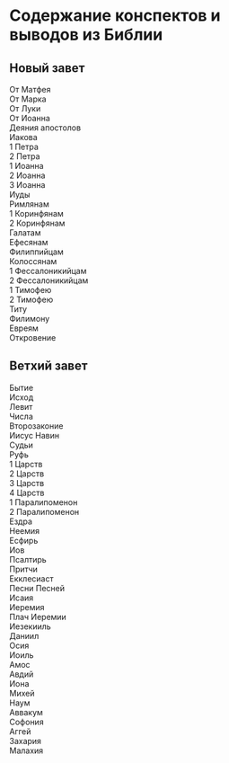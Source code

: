 # Содержание конспектов и выводов из Библии

## Новый завет
От Матфея  
От Марка  
От Луки  
От Иоанна  
Деяния апостолов  
Иакова  
1 Петра  
2 Петра  
1 Иоанна  
2 Иоанна  
3 Иоанна  
Иуды  
Римлянам  
1 Коринфянам  
2 Коринфянам  
Галатам  
Ефесянам  
Филиппийцам  
Колоссянам  
1 Фессалоникийцам  
2 Фессалоникийцам  
1 Тимофею  
2 Тимофею  
Титу  
Филимону  
Евреям  
Откровение  

## Ветхий завет
Бытие  
Исход  
Левит  
Числа  
Второзаконие  
Иисус Навин  
Судьи  
Руфь  
1 Царств  
2 Царств  
3 Царств  
4 Царств  
1 Паралипоменон  
2 Паралипоменон  
Ездра  
Неемия  
Есфирь  
Иов  
Псалтирь  
Притчи  
Екклесиаст  
Песни Песней  
Исаия  
Иеремия  
Плач Иеремии  
Иезекииль  
Даниил  
Осия  
Иоиль  
Амос  
Авдий  
Иона  
Михей  
Наум  
Аввакум  
Софония  
Аггей  
Захария  
Малахия  
